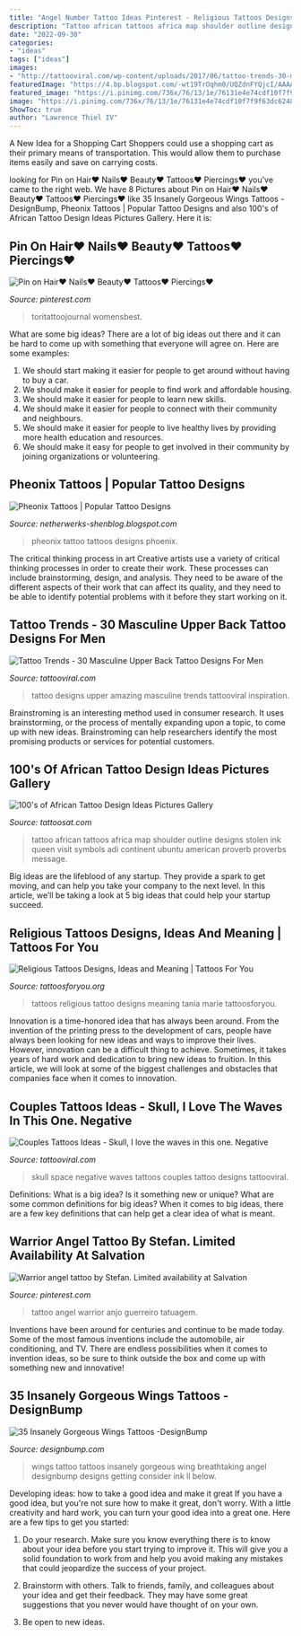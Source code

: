 ```yaml
---
title: "Angel Number Tattoo Ideas Pinterest - Religious Tattoos Designs, Ideas And Meaning"
description: "Tattoo african tattoos africa map shoulder outline designs stolen ink queen visit symbols adi continent ubuntu american proverb proverbs message"
date: "2022-09-30"
categories:
- "ideas"
tags: ["ideas"]
images:
- "http://tattooviral.com/wp-content/uploads/2017/06/tattoo-trends-30-masculine-upper-back-tattoo-designs-for-men-amazing-tattoo-ideas.jpg"
featuredImage: "https://4.bp.blogspot.com/-wt19TrOqhm0/UQZdnFYQjcI/AAAAAAAAOes/xCyNjQhl4ck/s1600/final-version-of-phoenix-tattoo-622621.jpg"
featured_image: "https://i.pinimg.com/736x/76/13/1e/76131e4e74cdf10f7f9f63dc624838e1.jpg"
image: "https://i.pinimg.com/736x/76/13/1e/76131e4e74cdf10f7f9f63dc624838e1.jpg"
ShowToc: true
author: "Lawrence Thiel IV"
---
```



A New Idea for a Shopping Cart
Shoppers could use a shopping cart as their primary means of transportation. This would allow them to purchase items easily and save on carrying costs.

	

		
looking for Pin on Hair♥ Nails♥ Beauty♥ Tattoos♥ Piercings♥ you've came to the right web. We have 8 Pictures about Pin on Hair♥ Nails♥ Beauty♥ Tattoos♥ Piercings♥ like 35 Insanely Gorgeous Wings Tattoos -DesignBump, Pheonix Tattoos | Popular Tattoo Designs and also 100&#039;s of African Tattoo Design Ideas Pictures Gallery. Here it is:
		
    
## Pin On Hair♥ Nails♥ Beauty♥ Tattoos♥ Piercings♥

<img loading=lazy src="https://i.pinimg.com/736x/76/13/1e/76131e4e74cdf10f7f9f63dc624838e1.jpg" onerror="this.onerror=null;this.src='https://tse4.mm.bing.net/th?id=OIP.6Fbjxc2nF_2XQPNL9qF5lQAAAA&amp;pid=15.1';" alt="Pin on Hair♥ Nails♥ Beauty♥ Tattoos♥ Piercings♥">

_Source: pinterest.com_

>toritattoojournal womensbest. 

	

What are some big ideas?
There are a lot of big ideas out there and it can be hard to come up with something that everyone will agree on. Here are some examples:
1. We should start making it easier for people to get around without having to buy a car.
2. We should make it easier for people to find work and affordable housing.
3. We should make it easier for people to learn new skills.
4. We should make it easier for people to connect with their community and neighbours.
5. We should make it easier for people to live healthy lives by providing more health education and resources.
6. We should make it easy for people to get involved in their community by joining organizations or volunteering.

    
## Pheonix Tattoos | Popular Tattoo Designs

<img loading=lazy src="https://4.bp.blogspot.com/-wt19TrOqhm0/UQZdnFYQjcI/AAAAAAAAOes/xCyNjQhl4ck/s1600/final-version-of-phoenix-tattoo-622621.jpg" onerror="this.onerror=null;this.src='https://tse3.mm.bing.net/th?id=OIP.10G-wLQS9jDcZ8PFjOI3ewHaNb&amp;pid=15.1';" alt="Pheonix Tattoos | Popular Tattoo Designs">

_Source: netherwerks-shenblog.blogspot.com_

>pheonix tattoo tattoos designs phoenix. 

	

The critical thinking process in art
Creative artists use a variety of critical thinking processes in order to create their work. These processes can include brainstorming, design, and analysis. They need to be aware of the different aspects of their work that can affect its quality, and they need to be able to identify potential problems with it before they start working on it.

    
## Tattoo Trends - 30 Masculine Upper Back Tattoo Designs For Men

<img loading=lazy src="http://tattooviral.com/wp-content/uploads/2017/06/tattoo-trends-30-masculine-upper-back-tattoo-designs-for-men-amazing-tattoo-ideas.jpg" onerror="this.onerror=null;this.src='https://tse2.mm.bing.net/th?id=OIP.xElvdyIC-lmgs15bvayZWQHaLH&amp;pid=15.1';" alt="Tattoo Trends - 30 Masculine Upper Back Tattoo Designs For Men">

_Source: tattooviral.com_

>tattoo designs upper amazing masculine trends tattooviral inspiration. 

	

Brainstroming is an interesting method used in consumer research. It uses brainstorming, or the process of mentally expanding upon a topic, to come up with new ideas. Brainstroming can help researchers identify the most promising products or services for potential customers.

    
## 100&#039;s Of African Tattoo Design Ideas Pictures Gallery

<img loading=lazy src="https://tattoosat.com/wp-content/uploads/2014/12/African-7.jpg" onerror="this.onerror=null;this.src='https://tse3.mm.bing.net/th?id=OIP.O2SA33unBPBFvC9L3rf9ewHaLG&amp;pid=15.1';" alt="100&#039;s of African Tattoo Design Ideas Pictures Gallery">

_Source: tattoosat.com_

>tattoo african tattoos africa map shoulder outline designs stolen ink queen visit symbols adi continent ubuntu american proverb proverbs message. 

	

Big ideas are the lifeblood of any startup. They provide a spark to get moving, and can help you take your company to the next level. In this article, we’ll be taking a look at 5 big ideas that could help your startup succeed.

    
## Religious Tattoos Designs, Ideas And Meaning | Tattoos For You

<img loading=lazy src="http://www.tattoosforyou.org/wp-content/uploads/2013/09/Religious-Tattoos-For-Women.jpg" onerror="this.onerror=null;this.src='https://tse2.mm.bing.net/th?id=OIP.JNJP5zvRqOZQq9A6yAoNcgHaJ6&amp;pid=15.1';" alt="Religious Tattoos Designs, Ideas and Meaning | Tattoos For You">

_Source: tattoosforyou.org_

>tattoos religious tattoo designs meaning tania marie tattoosforyou. 

	

Innovation is a time-honored idea that has always been around. From the invention of the printing press to the development of cars, people have always been looking for new ideas and ways to improve their lives. However, innovation can be a difficult thing to achieve. Sometimes, it takes years of hard work and dedication to bring new ideas to fruition. In this article, we will look at some of the biggest challenges and obstacles that companies face when it comes to innovation.

    
## Couples Tattoos Ideas - Skull, I Love The Waves In This One. Negative

<img loading=lazy src="https://tattooviral.com/wp-content/uploads/2018/08/Couples-Tattoos-Ideas-Skull-I-love-the-waves-in-this-one.-Negative-space-waves.jpg" onerror="this.onerror=null;this.src='https://tse2.mm.bing.net/th?id=OIP.dH89dhUPHLrPtHT1mHQOGgHaLF&amp;pid=15.1';" alt="Couples Tattoos Ideas - Skull, I love the waves in this one. Negative">

_Source: tattooviral.com_

>skull space negative waves tattoos couples tattoo designs tattooviral. 

	

Definitions: What is a big idea? Is it something new or unique? What are some common definitions for big ideas?
When it comes to big ideas, there are a few key definitions that can help get a clear idea of what is meant.

    
## Warrior Angel Tattoo By Stefan. Limited Availability At Salvation

<img loading=lazy src="https://i.pinimg.com/736x/dd/77/b5/dd77b57e22dd396d41bb8e21e7c88d68.jpg" onerror="this.onerror=null;this.src='https://tse3.mm.bing.net/th?id=OIP.DZjvKNB6JA2YbdfQ-1zEwAHaLl&amp;pid=15.1';" alt="Warrior angel tattoo by Stefan. Limited availability at Salvation">

_Source: pinterest.com_

>tattoo angel warrior anjo guerreiro tatuagem. 

	

Inventions have been around for centuries and continue to be made today. Some of the most famous inventions include the automobile, air conditioning, and TV. There are endless possibilities when it comes to invention ideas, so be sure to think outside the box and come up with something new and innovative!

    
## 35 Insanely Gorgeous Wings Tattoos -DesignBump

<img loading=lazy src="https://designbump.com/wp-content/uploads/2015/05/13Angel-Wing-Tattoo.jpg" onerror="this.onerror=null;this.src='https://tse3.mm.bing.net/th?id=OIP.i2pkvXR2K-in-naYtkhyZgHaJ4&amp;pid=15.1';" alt="35 Insanely Gorgeous Wings Tattoos -DesignBump">

_Source: designbump.com_

>wings tattoo tattoos insanely gorgeous wing breathtaking angel designbump designs getting consider ink ll below. 

	

Developing ideas: how to take a good idea and make it great
If you have a good idea, but you're not sure how to make it great, don't worry. With a little creativity and hard work, you can turn your good idea into a great one.
Here are a few tips to get you started:

1. Do your research. Make sure you know everything there is to know about your idea before you start trying to improve it. This will give you a solid foundation to work from and help you avoid making any mistakes that could jeopardize the success of your project.

2. Brainstorm with others. Talk to friends, family, and colleagues about your idea and get their feedback. They may have some great suggestions that you never would have thought of on your own.

3. Be open to new ideas.

